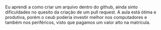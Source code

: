 Eu aprendi a como criar um arquivo dentro do github, ainda sinto dificuldades no quesito da criação de um pull request. A aula está ótima e produtiva, porém o ceub poderia investir melhor nos computadores e também nos periféricos, visto que pagamos um valor alto na matrícula.
